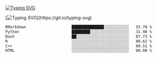 [![Typing SVG](https://readme-typing-svg.demolab.com?font=Fira+Code&duration=1&pause=1000&center=true&vCenter=true&width=435&lines=Ivy+Streeter)](https://git.io/typing-svg)

[![Typing SVG](https://readme-typing-svg.demolab.com?font=Fira+Code&pause=1000&center=true&width=435&lines=Hello%2C+nice+to+meet+you!;I+am+a+researcher+in+biotech.;I+am+interested+in+bioinformatics.;I+am+self-taught+and+love+learning.;Feel+free+to+reach+out!)](https://git.io/typing-svg)
<!--START_SECTION:waka-->

```txt
RMarkdown                    ██████████████░░░░░░░░░░░   55.78 %
Python                       ████████░░░░░░░░░░░░░░░░░   31.98 %
Bash                         ██░░░░░░░░░░░░░░░░░░░░░░░   07.73 %
R                            ░░░░░░░░░░░░░░░░░░░░░░░░░   00.62 %
C++                          ░░░░░░░░░░░░░░░░░░░░░░░░░   00.51 %
HTML                         ░░░░░░░░░░░░░░░░░░░░░░░░░   00.08 %
```

<!--END_SECTION:waka-->
